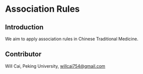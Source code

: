 # Association Rules

## Introduction

We aim to apply association rules in Chinese Traditional Medicine.

## Contributor

Will Cai, Peking University, willcai754@gmail.com



